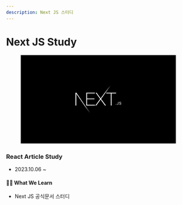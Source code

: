```yaml
---
description: Next JS 스터디
---
```


# Next JS Study

<figure><img src="../../.gitbook/assets/nextjs.png" alt=""><figcaption></figcaption></figure>

### React Article Study

- 2023.10.06 \~&#x20;

#### ✍🏻 What We Learn

- Next JS 공식문서 스터디
